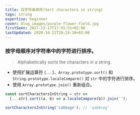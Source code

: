 ```yaml
---
title: 将字符串排序(Sort characters in string)
tags: string
expertise: beginner
cover: blog_images/purple-flower-field.jpg
firstSeen: 2017-12-17T17:55:51+02:00
lastUpdated: 2020-10-22T20:24:30+03:00
---
```


### 按字母顺序对字符串中的字符进行排序。
> Alphabetically sorts the characters in a string.

- 使用扩展运算符 (`...`)、`Array.prototype.sort()` 和 `String.prototype.localeCompare()` 对 `str` 中的字符进行排序。
- 使用 `Array.prototype.join()` 重新组合。

```js
const sortCharactersInString = str =>
  [...str].sort((a, b) => a.localeCompare(b)).join('');
```

```js
sortCharactersInString('cabbage'); // 'aabbceg'
```
